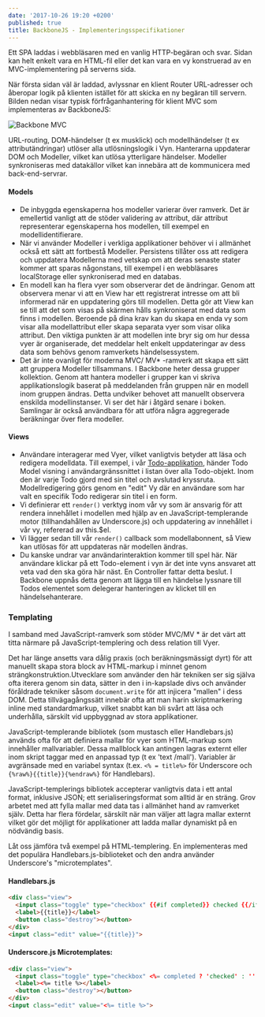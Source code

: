 ```yaml
---
date: '2017-10-26 19:20 +0200'
published: true
title: BackboneJS - Implementeringsspecifikationer
---
```

Ett SPA laddas i webbläsaren med en vanlig HTTP-begäran och svar. Sidan kan helt enkelt vara en HTML-fil eller det kan vara en vy konstruerad av en MVC-implementering på serverns sida.

När första sidan väl är laddad, avlyssnar en klient Router URL-adresser och åberopar logik på klienten istället för att skicka en ny begäran till servern. Bilden nedan visar typisk förfråganhantering för klient MVC som implementeras av BackboneJS:

![Backbone MVC](https://addyosmani.com/backbone-fundamentals/img/backbone_mvc.png)

URL-routing, DOM-händelser (t ex musklick) och modellhändelser (t ex attributändringar) utlöser alla utlösningslogik i Vyn. Hanterarna uppdaterar DOM och Modeller, vilket kan utlösa ytterligare händelser. Modeller synkroniseras med datakällor vilket kan innebära att 
de kommunicera med back-end-servrar.

#### Models

* De inbyggda egenskaperna hos modeller varierar över ramverk. Det är emellertid vanligt att de stöder validering av attribut, där attribut representerar egenskaperna hos modellen, till exempel en modellidentifierare.
* När vi använder Modeller i verkliga applikationer behöver vi i allmänhet också ett sätt att fortbestå Modeller. Persistens tillåter oss att redigera och uppdatera Modellerna med vetskap om att deras senaste stater kommer att sparas någonstans, till exempel i en webbläsares localStorage eller synkroniserad med en databas.
* En modell kan ha flera vyer som observerar det de ändringar. Genom att observera menar vi att en View har ett registrerat intresse om att bli informerad när en uppdatering görs till modellen. Detta gör att View kan se till att det som visas på skärmen hålls synkroniserat med data som finns i modellen. Beroende på dina krav kan du skapa en enda vy som visar alla modellattribut eller skapa separata vyer som visar olika attribut. Den viktiga punkten är att modellen inte bryr sig om hur dessa vyer är organiserade, det meddelar helt enkelt uppdateringar av dess data som behövs genom ramverkets händelsessystem.
* Det är inte ovanligt för moderna MVC/ MV* -ramverk att skapa ett sätt att gruppera Modeller tillsammans. I Backbone heter dessa grupper kollektion. Genom att hantera modeller i grupper kan vi skriva applikationslogik baserat på meddelanden från gruppen när en modell inom gruppen ändras. Detta undviker behovet att manuellt observera enskilda modellinstanser. Vi ser det här i åtgärd senare i boken. Samlingar är också användbara för att utföra några aggregerade beräkningar över flera modeller.

#### Views

* Användare interagerar med Vyer, vilket vanligtvis betyder att läsa och redigera modelldata. Till exempel, i vår [Todo-applikation](/2017/backbonejs-client-side-mvc-style/), händer Todo Model visning i användargränssnittet i listan över alla Todo-objekt. Inom den är varje Todo gjord med sin titel och avslutad kryssruta. Modellredigering görs genom en "edit" Vy där en användare som har valt en specifik Todo redigerar sin titel i en form.
* Vi definierar ett `render()` verktyg inom vår vy som är ansvarig för att rendera innehållet i modellen med hjälp av en JavaScript-templerande motor (tillhandahållen av Underscore.js) och uppdatering av innehållet i vår vy, refererad av this.$el.
* Vi lägger sedan till vår `render()` callback som modellabonnent, så View kan utlösas för att uppdateras när modellen ändras.
* Du kanske undrar var användarinteraktion kommer till spel här. När användare klickar på ett Todo-element i vyn är det inte vyns ansvaret att veta vad den ska göra här näst. En Controller fattar detta beslut. I Backbone uppnås detta genom att lägga till en händelse lyssnare till Todos elementet som delegerar hanteringen av klicket till en händelsehanterare.

### Templating

I samband med JavaScript-ramverk som stöder MVC/MV * är det värt att titta närmare på JavaScript-templering och dess relation till Vyer.

Det har länge ansetts vara dålig praxis (och beräkningsmässigt dyrt) för att manuellt skapa stora block av HTML-markup i minnet genom strängkonstruktion.Utvecklare som använder den här tekniken ser sig själva ofta iterera genom sin data, sätter in den i in-kapslade divs och använder föråldrade tekniker såsom `document.write` för att injicera "mallen" i dess DOM. Detta tillvägagångssätt innebär ofta att man harin skriptmarkering inline med standardmarkup, vilket snabbt kan bli svårt att läsa och underhålla, särskilt vid uppbyggnad av stora applikationer.

JavaScript-templerande bibliotek (som mustasch eller Handlebars.js) används ofta för att definiera mallar för vyer som HTML-markup som innehåller mallvariabler. Dessa mallblock kan antingen lagras externt eller inom skript taggar med en anpassad typ (t ex 'text /mall'). Variabler är avgränsade med en variabel syntax (t.ex. `<% = title%>` för Underscore och `{%raw%}{{title}}{%endraw%}` för Handlebars).

JavaScript-templerings bibliotek accepterar vanligtvis data i ett antal format, inklusive JSON; ett serialiseringsformat som alltid är en sträng. Grov arbetet med att fylla mallar med data tas i allmänhet hand av ramverket själv. Detta har flera fördelar, särskilt när man väljer att lagra mallar externt vilket gör det möjligt för applikationer att ladda mallar dynamiskt på en nödvändig basis.

Låt oss jämföra två exempel på HTML-templering. En implementeras med det populära Handlebars.js-biblioteket och den andra använder Underscore's "microtemplates".

#### Handlebars.js

```html
<div class="view">
  <input class="toggle" type="checkbox" {{#if completed}} checked {{/if}}>
  <label>{{title}}</label>
  <button class="destroy"></button>
</div>
<input class="edit" value="{{title}}">
```

#### Underscore.js Microtemplates:

```html
<div class="view">
  <input class="toggle" type="checkbox" <%= completed ? 'checked' : '' %>>
  <label><%= title %></label>
  <button class="destroy"></button>
</div>
<input class="edit" value="<%= title %>">
```

